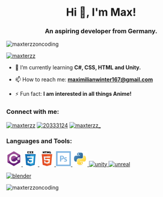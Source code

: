 <h1 align="center">Hi 👋, I'm Max!</h1>
<h3 align="center">An aspiring developer from Germany.</h3>

<p align="left"> <img src="https://komarev.com/ghpvc/?username=maxterzzoncoding&label=Profile%20views&color=0e75b6&style=flat" alt="maxterzzoncoding" /> </p>

<p align="left"> <a href="https://twitter.com/maxterzz" target="blank"><img src="https://img.shields.io/twitter/follow/maxterzz?logo=twitter&style=for-the-badge" alt="maxterzz" /></a> </p>

- 🌱 I’m currently learning **C#, CSS, HTML and Unity.**

- 📫 How to reach me: **maximilianwinter167@gmail.com**

- ⚡ Fun fact: **I am interested in all things Anime!**

<h3 align="left">Connect with me:</h3>
<p align="left">
<a href="https://twitter.com/maxterzz" target="blank"><img align="center" src="https://raw.githubusercontent.com/rahuldkjain/github-profile-readme-generator/master/src/images/icons/Social/twitter.svg" alt="maxterzz" height="30" width="40" /></a>
<a href="https://stackoverflow.com/users/20333124" target="blank"><img align="center" src="https://raw.githubusercontent.com/rahuldkjain/github-profile-readme-generator/master/src/images/icons/Social/stack-overflow.svg" alt="20333124" height="30" width="40" /></a>
<a href="https://instagram.com/maxterzz_" target="blank"><img align="center" src="https://raw.githubusercontent.com/rahuldkjain/github-profile-readme-generator/master/src/images/icons/Social/instagram.svg" alt="maxterzz_" height="30" width="40" /></a>


<h3 align="left">Languages and Tools:</h3> <a href="https://www.w3schools.com/cs/" target="_blank" rel="noreferrer"> <img src="https://raw.githubusercontent.com/devicons/devicon/master/icons/csharp/csharp-original.svg" alt="csharp" width="40" height="40"/> </a> <a href="https://www.w3schools.com/css/" target="_blank" rel="noreferrer"> <img src="https://raw.githubusercontent.com/devicons/devicon/master/icons/css3/css3-original-wordmark.svg" alt="css3" width="40" height="40"/> </a> <a href="https://www.w3.org/html/" target="_blank" rel="noreferrer"> <img src="https://raw.githubusercontent.com/devicons/devicon/master/icons/html5/html5-original-wordmark.svg" alt="html5" width="40" height="40"/> </a> <a href="https://www.photoshop.com/en" target="_blank" rel="noreferrer"> <img src="https://raw.githubusercontent.com/devicons/devicon/master/icons/photoshop/photoshop-line.svg" alt="photoshop" width="40" height="40"/> </a> <a href="https://www.python.org" target="_blank" rel="noreferrer"> <img src="https://raw.githubusercontent.com/devicons/devicon/master/icons/python/python-original.svg" alt="python" width="40" height="40"/> </a> <a href="https://unity.com/" target="_blank" rel="noreferrer"> <img src="https://www.vectorlogo.zone/logos/unity3d/unity3d-icon.svg" alt="unity" width="40" height="40"/> </a> <a href="https://unrealengine.com/" target="_blank" rel="noreferrer"> <img src="https://raw.githubusercontent.com/kenangundogan/fontisto/036b7eca71aab1bef8e6a0518f7329f13ed62f6b/icons/svg/brand/unreal-engine.svg" alt="unreal" width="40" height="40"/> </a> </p>
<p align="left"> <a href="https://www.blender.org/" target="_blank" rel="noreferrer"> <img src="https://download.blender.org/branding/community/blender_community_badge_white.svg" alt="blender" width="40" height="40"/> </a>

<p><img align="left" src="https://github-readme-stats.vercel.app/api/top-langs?username=maxterzzcode&show_icons=true&locale=en&layout=compact" alt="maxterzzoncoding" /></p>
